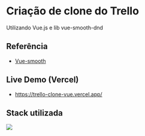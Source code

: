  # Criação de clone do Trello

  Utilizando Vue.js e lib vue-smooth-dnd


  ## Referência

  - [Vue-smooth](https://www.npmjs.com/package/vue-smooth-dnd)

  ## Live Demo (Vercel)
  - https://trello-clone-vue.vercel.app/

  ## Stack utilizada

  <p>
    <a href="https://skillicons.dev">
      <img src="https://skillicons.dev/icons?i=javascript,nodejs,vue,git,vercel,vscode&theme=light" />
    </a>
  </p>
